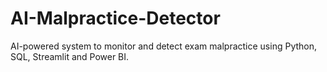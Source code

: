 # AI-Malpractice-Detector
AI-powered system to monitor and detect exam malpractice using Python, SQL, Streamlit and Power BI.
